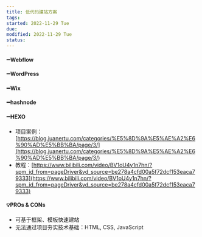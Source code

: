 ```yaml
---
title: 低代码建站方案
tags:   
started: 2022-11-29 Tue
due: 
modified: 2022-11-29 Tue
status: 
---
```

#### ➖Webflow
#### ➖WordPress
#### ➖Wix
#### ➖hashnode
#### ➖HEXO
- 项目案例：[https://blog.juanertu.com/categories/%E5%8D%9A%E5%AE%A2%E6%90%AD%E5%BB%BA/page/3/](https://blog.juanertu.com/categories/%E5%8D%9A%E5%AE%A2%E6%90%AD%E5%BB%BA/page/3/)
- 教程：[https://www.bilibili.com/video/BV1oU4y1n7hn/?spm_id_from=pageDriver&vd_source=be278a4cfd00a5f72dcf153eaca79333](https://www.bilibili.com/video/BV1oU4y1n7hn/?spm_id_from=pageDriver&vd_source=be278a4cfd00a5f72dcf153eaca79333)

#### 💡PROs & CONs

- 可基于框架、模板快速建站
- 无法通过项目夯实技术基础：HTML, CSS, JavaScript